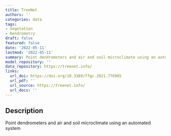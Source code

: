 ```yaml
---
title: TreeNet
authors: ''
categories: data
tags:
- Vegetation
- Dendrometry
draft: false
featured: false
date: '2022-05-11'
lastmod: '2022-05-11'
summary: Point dendrometers and air and soil microclimate using an automated system
model_repository: ''
data_repository: https://treenet.info/
links:
  url_doi: https://doi.org/10.3389/ffgc.2021.776905
  url_pdf: ''
  url_source: https://treenet.info/
  url_docs: ''
---
```


## Description

Point dendrometers and air and soil microclimate using an automated system


